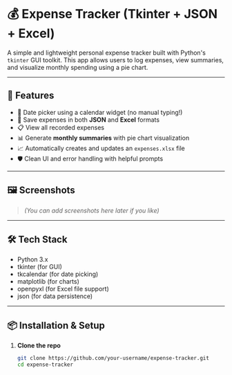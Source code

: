 # 💰 Expense Tracker (Tkinter + JSON + Excel)

A simple and lightweight personal expense tracker built with Python's `tkinter` GUI toolkit. This app allows users to log expenses, view summaries, and visualize monthly spending using a pie chart.

---

## 🚀 Features

- 📅 Date picker using a calendar widget (no manual typing!)
- 📂 Save expenses in both **JSON** and **Excel** formats
- 📋 View all recorded expenses
- 📊 Generate **monthly summaries** with pie chart visualization
- 📈 Automatically creates and updates an `expenses.xlsx` file
- 🛡️ Clean UI and error handling with helpful prompts

---

## 🖼️ Screenshots

> _(You can add screenshots here later if you like)_

---

## 🛠️ Tech Stack

- Python 3.x
- tkinter (for GUI)
- tkcalendar (for date picking)
- matplotlib (for charts)
- openpyxl (for Excel file support)
- json (for data persistence)

---

## 📦 Installation & Setup

1. **Clone the repo**
   ```bash
   git clone https://github.com/your-username/expense-tracker.git
   cd expense-tracker
